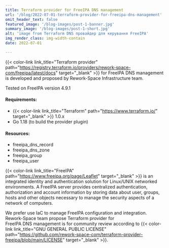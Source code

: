 ```yaml
---
title: Terraform provider for FreeIPA DNS management
url: '/blog/2022-07-01-terraform-provider-for-freeipa-dns-management'
omit_header_text: false
featured_image: '/blog-images/post-1-banner.jpg'
summary_image: '/blog-images/post-1-short.jpg'
alt: 'image from Terraform DNS провайдер для керування FreeIPA'
img_render_class: img-width-contain
date: 2022-07-01

---
```


{{< color-link link_title="Terraform provider" path="https://registry.terraform.io/providers/rework-space-com/freeipa/latest/docs" target="_blank" >}}
for  FreeIPA DNS management is developed and proposed by Rework-Space Infrastructure team. 

Tested on FreeIPA version 4.9.1

#### Requirements:
- {{< color-link link_title="Terraform" path="https://www.terraform.io/" target="_blank" >}} 1.0.x
- Go 1.18 (to build the provider plugin)

#### Resources:
- freeipa_dns_record
- freeipa_dns_zone
- freeipa_group
- freeipa_user

{{< color-link link_title="FreeIPA" path="https://www.freeipa.org/page/Leaflet" target="_blank" >}}
is an integrated identity and authentication solution for Linux/UNIX 
networked environments. A FreeIPA server provides centralized authentication, authorization and account information by 
storing data about user, groups, hosts and other objects necessary to manage the security aspects of a network of 
computers.

We prefer use IaC to manage FreeIPA configuration and integration. Rework-Space team  propose Terraform provider  for  
FreeIPA DNS management is for community review according to
{{< color-link link_title="GNU GENERAL PUBLIC LICENSE" path="https://github.com/rework-space-com/terraform-provider-freeipa/blob/main/LICENSE" target="_blank" >}}.

